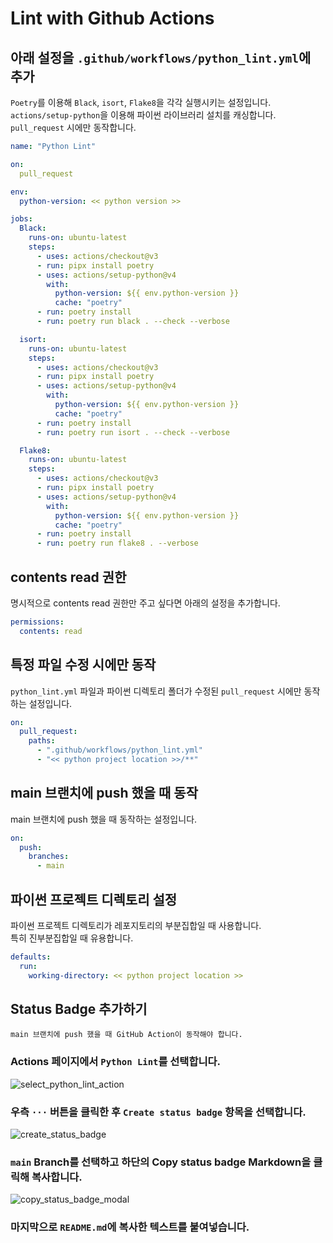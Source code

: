 # Lint with Github Actions

## 아래 설정을 `.github/workflows/python_lint.yml`에 추가
`Poetry`를 이용해 `Black`, `isort`, `Flake8`을 각각 실행시키는 설정입니다.  
`actions/setup-python`을 이용해 파이썬 라이브러리 설치를 캐싱합니다.  
`pull_request` 시에만 동작합니다.  
```yaml
name: "Python Lint"

on:
  pull_request

env:
  python-version: << python version >>

jobs:
  Black:
    runs-on: ubuntu-latest
    steps:
      - uses: actions/checkout@v3
      - run: pipx install poetry
      - uses: actions/setup-python@v4
        with:
          python-version: ${{ env.python-version }}
          cache: "poetry"
      - run: poetry install
      - run: poetry run black . --check --verbose

  isort:
    runs-on: ubuntu-latest
    steps:
      - uses: actions/checkout@v3
      - run: pipx install poetry
      - uses: actions/setup-python@v4
        with:
          python-version: ${{ env.python-version }}
          cache: "poetry"
      - run: poetry install
      - run: poetry run isort . --check --verbose

  Flake8:
    runs-on: ubuntu-latest
    steps:
      - uses: actions/checkout@v3
      - run: pipx install poetry
      - uses: actions/setup-python@v4
        with:
          python-version: ${{ env.python-version }}
          cache: "poetry"
      - run: poetry install
      - run: poetry run flake8 . --verbose
```

## contents read 권한
명시적으로 contents read 권한만 주고 싶다면 아래의 설정을 추가합니다.
```yaml
permissions:
  contents: read
```

## 특정 파일 수정 시에만 동작
`python_lint.yml` 파일과 파이썬 디렉토리 폴더가 수정된 `pull_request` 시에만 동작하는 설정입니다.
```yaml
on:
  pull_request:
    paths:
      - ".github/workflows/python_lint.yml"
      - "<< python project location >>/**"
```

## main 브랜치에 push 했을 때 동작
main 브랜치에 push 했을 때 동작하는 설정입니다.
```yaml
on:
  push:
    branches:
      - main
```

## 파이썬 프로젝트 디렉토리 설정
파이썬 프로젝트 디렉토리가 레포지토리의 부분집합일 때 사용합니다.  
특히 진부분집합일 때 유용합니다.
```yaml
defaults:
  run:
    working-directory: << python project location >>
```

## Status Badge 추가하기
```{note}
main 브랜치에 push 했을 때 GitHub Action이 동작해야 합니다.
```
### Actions 페이지에서 `Python Lint`를 선택합니다.  
![select_python_lint_action](../../../images/ci_cd/lint/select_python_lint_action.png)

### 우측 `···` 버튼을 클릭한 후 `Create status badge` 항목을 선택합니다.  
![create_status_badge](../../../images/ci_cd/lint/create_status_badge.png)

### `main` Branch를 선택하고 하단의 Copy status badge Markdown을 클릭해 복사합니다.  
![copy_status_badge_modal](../../../images/ci_cd/lint/copy_status_badge_modal.png)

### 마지막으로 `README.md`에 복사한 텍스트를 붙여넣습니다.  
